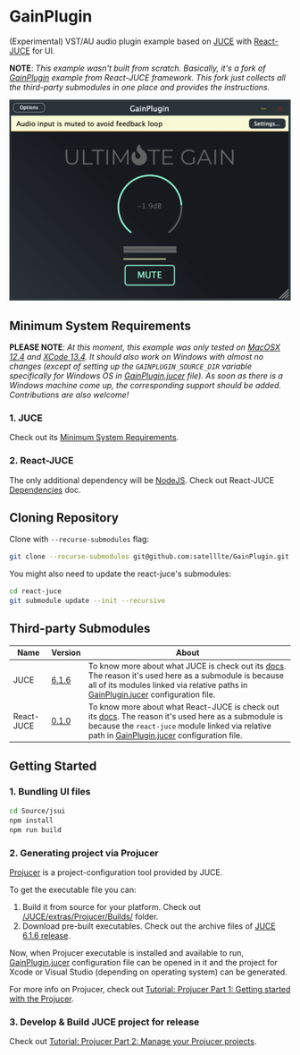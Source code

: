 # GainPlugin

(Experimental) VST/AU audio plugin example based on [JUCE](https://github.com/juce-framework/JUCE) with [React-JUCE](https://github.com/JoshMarler/react-juce) for UI.

**NOTE**: *This example wasn't built from scratch. Basically, it's a fork of [GainPlugin](https://docs.react-juce.dev/guides/running_the_examples#gainplugin) example from React-JUCE framework. This fork just collects all the third-party submodules in one place and provides the instructions.*

!["GainPlugin" screenshot](./screenshot.png)

## Minimum System Requirements

**PLEASE NOTE**: *At this moment, this example was only tested on [MacOSX 12.4](https://www.apple.com/macos/monterey/) and [XCode 13.4](https://developer.apple.com/xcode/). It should also work on Windows with almost no changes (except of setting up the `GAINPLUGIN_SOURCE_DIR` variable specifically for Windows OS in [GainPlugin.jucer](./GainPlugin.jucer) file). As soon as there is a Windows machine come up, the corresponding support should be added. Contributions are also welcome!*

### 1. JUCE

Check out its [Minimum System Requirements](https://github.com/juce-framework/JUCE#minimum-system-requirements).

### 2. React-JUCE

The only additional dependency will be [NodeJS](https://nodejs.org/en/). Check out React-JUCE [Dependencies](https://docs.react-juce.dev/guides/getting_started#dependencies) doc.

## Cloning Repository

Clone with `--recurse-submodules` flag:

```bash
git clone --recurse-submodules git@github.com:satelllte/GainPlugin.git
```

You might also need to update the react-juce's submodules:

```bash
cd react-juce
git submodule update --init --recursive
```

## Third-party Submodules

| Name | Version | About |
|---|---|---|
| JUCE | [6.1.6](https://github.com/juce-framework/JUCE/releases/tag/6.1.6) | To know more about what JUCE is check out its [docs](https://github.com/juce-framework/JUCE#readme). The reason it's used here as a submodule is because all of its modules linked via relative paths in [GainPlugin.jucer](GainPlugin.jucer) configuration file. |
| React-JUCE | [0.1.0](https://github.com/JoshMarler/react-juce/tree/0693801a8646f9327d300f931728d1f4f3c58ae8) | To know more about what React-JUCE is check out its [docs](https://github.com/JoshMarler/react-juce/tree/master#react-juce). The reason it's used here as a submodule is because the `react-juce` module linked via relative path in [GainPlugin.jucer](GainPlugin.jucer) configuration file. |

## Getting Started

### 1. Bundling UI files

```bash
cd Source/jsui
npm install
npm run build
```

### 2. Generating project via Projucer

[Projucer](https://github.com/juce-framework/JUCE/tree/6.1.6#the-projucer) is a project-configuration tool provided by JUCE. 

To get the executable file you can:

1. Build it from source for your platform. Check out [/JUCE/extras/Projucer/Builds/](/JUCE/extras/Projucer/Builds/) folder.
2. Download pre-built executables. Check out the archive files of [JUCE 6.1.6 release](https://github.com/juce-framework/JUCE/releases/tag/6.1.6).

Now, when Projucer executable is installed and available to run, [GainPlugin.jucer](GainPlugin.jucer) configuration file can be opened in it and the project for Xcode or Visual Studio (depending on operating system) can be generated.

For more info on Projucer, check out [Tutorial: Projucer Part 1: Getting started with the Projucer](https://docs.juce.com/master/tutorial_new_projucer_project.html).

### 3. Develop & Build JUCE project for release

Check out [Tutorial: Projucer Part 2: Manage your Projucer projects](https://docs.juce.com/master/tutorial_manage_projucer_project.html).
